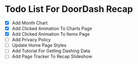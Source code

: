 # Todo List For DoorDash Recap

- [x] Add Month Chart
- [x] Add Clicked Animation To Charts Page
- [x] Add Clicked Animation To Items Page
- [ ] Add Privacy Policy
- [ ] Update Home Page Styles
- [ ] Add Tutorial For Getting Dashing Data
- [ ] Add Page Tracker To Recap Slideshow
